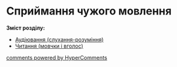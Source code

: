 <div id="hypercomments_widget" class="js-hypercomments-widget invisible"></div>

# Сприймання чужого мовлення

<p><b>Зміст розділу:</b></p>
<ul type="disc">
<li><a href="https://ukrmon59.ed-era.com/1/audyuvannya.html">Аудіювання (слухання-розуміння)</a></li>
<li><a href="https://ukrmon59.ed-era.com/1/chytannya.html">Читання (мовчки і вголос)</a></li>
</ul>

<div class="js-hypercomments-container">
<a href="http://hypercomments.com" class="hc-link" title="comments widget">comments powered by HyperComments</a>
</div>
